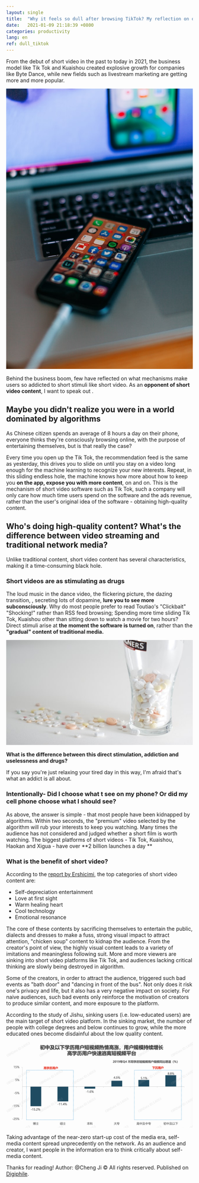 ```yaml
---
layout: single
title:  "Why it feels so dull after browsing TikTok? My reflection on online content"
date:   2021-01-09 21:18:39 +0800
categories: productivity
lang: en
ref: dull_tiktok
---
```


From the debut of short video in the past to today in 2021, the business model like Tik Tok and Kuaishou created explosive growth for companies like Byte Dance, while new fields such as livestream marketing are getting more and more popular.

![szabo-viktor-tsbcvd1YBZo-unsplash](/2021-01-07-%E4%B8%BA%E4%BB%80%E4%B9%88%E6%8A%96%E9%9F%B3%E5%BF%AB%E6%89%8B%E7%9C%8B%E5%AE%8C%E7%B4%A2%E7%84%B6%E6%97%A0%E5%91%B3%EF%BC%9F%E6%88%91%E5%AF%B9%E7%BD%91%E7%BB%9C%E5%86%85%E5%AE%B9%E5%AA%92%E4%BB%8B%E7%9A%84%E5%8F%8D%E6%80%9D/szabo-viktor-tsbcvd1YBZo-unsplash.jpg)

Behind the business boom, few have reflected on what mechanisms make users so addicted to short stimuli like short video. As an **opponent of short video content**, I want to speak out .

## Maybe you didn't realize you were in a world dominated by algorithms

As Chinese citizen spends an average of 8 hours a day on their phone, everyone thinks they're consciously browsing online, with the purpose of entertaining themselves, but is that really the case?

Every time you open up the Tik Tok, the recommendation feed is the same as yesterday, this drives you to slide on until you stay on a video long enough for the machine learning to recognize your new interests. Repeat, in this sliding endless hole, the machine knows how more about how to keep you **on the app, expose you with more content**, on and on. This is the mechanism of short video software such as Tik Tok, such a company will only care how much time users spend on the software and the ads revenue, rather than the user's original idea of the software - obtaining high-quality content.

## Who's doing high-quality content? What's the difference between video streaming and traditional network media?

Unlike traditional content, short video content has several characteristics, making it a time-consuming black hole. 

### Short videos are as stimulating as drugs


The loud music in the dance video, the flickering picture, the dazing transition, , secreting lots of dopamine, **lure you to see more subconsciously**. Why do most people prefer to read Toutiao's "Clickbait" "Shocking!" rather than RSS feed browsing; Spending more time sliding Tik Tok, Kuaishou other than sitting down to watch a movie for two hours? Direct stimuli arise at **the moment the software is turned on**, rather than the **"gradual" content of traditional media.**

![drug](/2021-01-07-%E4%B8%BA%E4%BB%80%E4%B9%88%E6%8A%96%E9%9F%B3%E5%BF%AB%E6%89%8B%E7%9C%8B%E5%AE%8C%E7%B4%A2%E7%84%B6%E6%97%A0%E5%91%B3%EF%BC%9F%E6%88%91%E5%AF%B9%E7%BD%91%E7%BB%9C%E5%86%85%E5%AE%B9%E5%AA%92%E4%BB%8B%E7%9A%84%E5%8F%8D%E6%80%9D/thomas-kinto-vdlcBH5CR4E-unsplash.jpg)

**What is the difference between this direct stimulation, addiction and uselessness and drugs?** 

If you say you're just relaxing your tired day in this way, I'm afraid that's what an addict is all about.

### Intentionally- Did I choose what t see on my phone? Or did my cell phone choose what I should see?

As above, the answer is simple - that most people have been kidnapped by algorithms. Within two seconds, the "premium" video selected by the algorithm will rub your interests to keep you watching. Many times the audience has not considered and judged whether a short film is worth watching. The biggest platforms of short videos  - Tik Tok, Kuaishou, Haokan and Xigua - have over **2 billion launches a day **

### What is the benefit of short video?

According to the [report by Ershicimi](https://www.ershicimi.com/p/60c2a8e0fdad03249eb3da38de12f76a), the top categories of short video content are:

- Self-depreciation entertainment
- Love at first sight
- Warm healing heart
- Cool technology 
- Emotional resonance 

The core of these contents by sacrificing themselves to entertain the public, dialects and dresses to make a fuss, strong visual impact to attract attention, "chicken soup" content to kidnap the audience. From the creator's point of view, the highly visual content leads to a variety of imitations and meaningless following suit. More and more viewers are sinking into short video platforms like Tik Tok, and audiences lacking critical thinking are slowly being destroyed in algorithm.

Some of the creators, in order to attract the audience, triggered such bad events as "bath door" and "dancing in front of the bus". Not only does it risk one's privacy and life, but it also has a very negative impact on society. For naive audiences, such bad events only reinforce the motivation of creators to produce similar content, and more exposure to the platform.

According to the study of Jishu, sinking users (i.e. low-educated users) are the main target of short video platform. In the sinking market, the number of people with college degrees and below continues to grow, while the more educated ones become disdainful about the low quality content.

![xueli](/2021-01-07-%E4%B8%BA%E4%BB%80%E4%B9%88%E6%8A%96%E9%9F%B3%E5%BF%AB%E6%89%8B%E7%9C%8B%E5%AE%8C%E7%B4%A2%E7%84%B6%E6%97%A0%E5%91%B3%EF%BC%9F%E6%88%91%E5%AF%B9%E7%BD%91%E7%BB%9C%E5%86%85%E5%AE%B9%E5%AA%92%E4%BB%8B%E7%9A%84%E5%8F%8D%E6%80%9D/Screen%20Shot%202021-01-10%20at%2013.41.32.png)

Taking advantage of the near-zero start-up cost of the media era,  self-media content spread unprecedently on the network. As an audience and creator, I want people in the information era to think critically about self-media content.

Thanks for reading! Author: @Cheng Ji
© All rights reserved. Published on [Digiphile](https://digiphile.org).